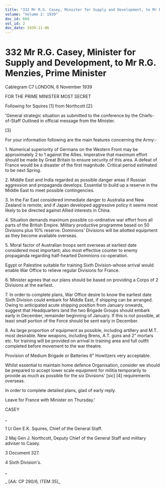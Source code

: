 ```yaml
---
title: "332 Mr R.G. Casey, Minister for Supply and Development, to Mr R.G. Menzies, Prime Minister"
volume: "Volume 2: 1939"
doc_id: 669
vol_id: 2
doc_date: 1939-11-06
---
```


# 332 Mr R.G. Casey, Minister for Supply and Development, to Mr R.G. Menzies, Prime Minister

Cablegram C7 LONDON, 6 November 1939

FOR THE PRIME MINISTER MOST SECRET

Following for Squires [1] from Northcott [2]:

'General strategic situation as submitted to the conference by the Chiefs-of-Staff Outlined in official message from the Minister.

[3]

For your information following are the main features concerning the Army:-

1\. Numerical superiority of Germans on the Western Front may be approximately 2 to 1 against the Allies. Imperative that maximum effort should be made by Great Britain to ensure security of this area. A defeat of France would be a disaster of the first magnitude. Critical period estimated to be next Spring.

2\. Middle East and India regarded as possible danger areas if Russian aggression and propaganda develops. Essential to build up a reserve in the Middle East to meet possible contingencies.

3\. In the Far East considered immediate danger to Australia and New Zealand is remote, and if Japan developed aggressive policy it seems most likely to be directed against Allied interests in China.

4\. Situation demands maximum possible co-ordinative war effort from all parts of the British Empire. Military productive programme based on 50 Divisions plus 10% reserve. Dominions' Divisions will be allotted equipment as they become available overseas.

5\. Moral factor of Australian troops sent overseas at earliest date considered most important; also most effective counter to enemy propaganda regarding half-hearted Dominions co-operation.

Egypt or Palestine suitable for training Sixth Division-whose arrival would enable War Office to relieve regular Divisions for France.

6\. Minister agrees that our plans should be based on providing a Corps of 2 Divisions at the earliest.

7\. In order to complete plans, War Office desire to know the earliest date Sixth Division could embark for Middle East, if shipping can be arranged. Owing to anticipated acute shipping position from January onwards, suggest that Headquarters land the two Brigade Groups should embark early in December, remainder beginning of January. If this is not possible, at least small portion of the Force should be sent early in December.

8\. As large proportion of equipment as possible, including artillery and M.T. most desirable. New weapons, including Brens, A.T. guns and 2" mortars etc. for training will be provided on arrival in training area and full outfit completed before movement to the war theatre.

Provision of Medium Brigade or Batteries 6" Howitzers very acceptable.

Whilst essential to maintain home defence Organisation, consider we should be prepared to accept lower scale equipment for militia temporarily to provide as much as possible for the six Divisions' [sic] [4] requirements overseas.

In order to complete detailed plans, glad of early reply.

Leave for France with Minister on Thursday.'

CASEY

_

1 Lt Gen E.K. Squires, Chief of the General Staff.

2 Maj Gen J. Northcott, Deputy Chief of the General Staff and military adviser to Casey.

3 Document 327.

4 Sixth Division's.

_

_ [AA: CP 290/6, ITEM 35]_
